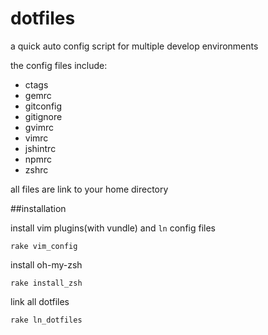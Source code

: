 dotfiles
========

a quick auto config script for multiple develop environments

the config files include:

* ctags
* gemrc
* gitconfig
* gitignore
* gvimrc
* vimrc
* jshintrc
* npmrc
* zshrc

all files are link to your home directory

##installation

install vim plugins(with vundle) and `ln` config files

    rake vim_config
    
install oh-my-zsh

    rake install_zsh
    
link all dotfiles

    rake ln_dotfiles